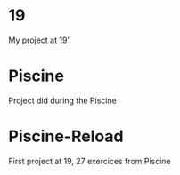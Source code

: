 # 19
My project at 19'
# Piscine
Project did during the Piscine
# Piscine-Reload
First project at 19, 27 exercices from Piscine
